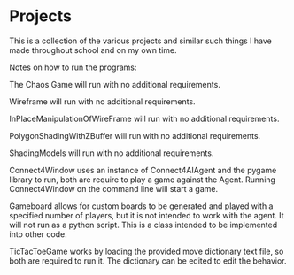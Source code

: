 # Projects
This is a collection of the various projects and similar such things
I have made throughout school and on my own time.

Notes on how to run the programs:

The Chaos Game will run with no additional requirements.

Wireframe will run with no additional requirements.

InPlaceManipulationOfWireFrame will run with no additional requirements.

PolygonShadingWithZBuffer will run with no additional requirements.

ShadingModels will run with no additional requirements.

Connect4Window uses an instance of Connect4AIAgent and the pygame library to run, both are require to play a game against the Agent. Running 
Connect4Window on the command line will start a game.

Gameboard allows for custom boards to be generated and played with a specified number of players, but it is not intended to work with the agent.
It will not run as a python script. This is a class intended to be implemented into other code.

TicTacToeGame works by loading the provided move dictionary text file, so both are required to run it. The dictionary can be edited to edit the behavior.
